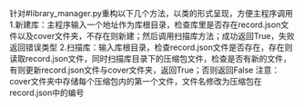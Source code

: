针对#library_manager.py重构以下几个方法，以类的形式呈现，方便主程序调用
1.新建库：主程序输入一个地址作为库根目录，检查库里是否存在record.json文件以及cover文件夹，不存在则新建；然后调用扫描库方法；成功返回True，失败返回错误类型
2.扫描库：输入库根目录，检查record.json文件是否存在，存在则读取record.json文件，同时扫描库目录下的压缩包文件，检查是否有新的文件，有则更新record.json文件与cover文件夹，返回True；否则返回False
注意：cover文件夹中存储每个压缩包内的第一个文件，文件名修改为压缩包在record.json中的编号
